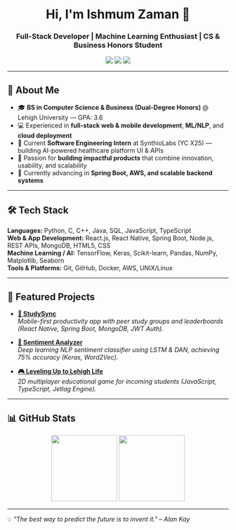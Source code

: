 <!-- Professional GitHub Profile README for Ishmum Zaman -->

<h1 align="center">Hi, I'm Ishmum Zaman 👋</h1>
<h3 align="center">Full-Stack Developer | Machine Learning Enthusiast | CS & Business Honors Student</h3>

<p align="center">
<a href="mailto:ishmumz07@gmail.com"><img src="https://img.shields.io/badge/Email-D14836?style=for-the-badge&logo=gmail&logoColor=white" /></a>
<a href="https://www.linkedin.com/in/ishmum-zaman"><img src="https://img.shields.io/badge/LinkedIn-0077B5?style=for-the-badge&logo=linkedin&logoColor=white" /></a>
<a href="https://github.com/ishmumzaman"><img src="https://img.shields.io/badge/GitHub-100000?style=for-the-badge&logo=github&logoColor=white" /></a>
</p>

---

## 🚀 About Me
- 🎓 **BS in Computer Science & Business (Dual-Degree Honors)** @ Lehigh University — GPA: 3.6  
- 💻 Experienced in **full-stack web & mobile development**, **ML/NLP**, and **cloud deployment**  
- 🔬 Current **Software Engineering Intern** at SynthioLabs (YC X25) — building AI-powered healthcare platform UI & APIs  
- 🎯 Passion for **building impactful products** that combine innovation, usability, and scalability  
- 🌱 Currently advancing in **Spring Boot, AWS, and scalable backend systems**  

---

## 🛠 Tech Stack
**Languages:** Python, C, C++, Java, SQL, JavaScript, TypeScript  
**Web & App Development:** React.js, React Native, Spring Boot, Node.js, REST APIs, MongoDB, HTML5, CSS  
**Machine Learning / AI:** TensorFlow, Keras, Scikit-learn, Pandas, NumPy, Matplotlib, Seaborn  
**Tools & Platforms:** Git, GitHub, Docker, AWS, UNIX/Linux  

---

## 📌 Featured Projects
- **[📱 StudySync](https://github.com/ishmumzaman/studysync-v0.1.0-alpha)**  
  *Mobile-first productivity app with peer study groups and leaderboards (React Native, Spring Boot, MongoDB, JWT Auth).*  

- **[🧠 Sentiment Analyzer](https://github.com/ishmumzaman/sentiment-analyzer-with-DAN-and-LTSM)**  
  *Deep learning NLP sentiment classifier using LSTM & DAN, achieving 75% accuracy (Keras, Word2Vec).*  

- **[🎮 Leveling Up to Lehigh Life](https://github.com/ishmumzaman/leveling-up-to-lehigh-life)**  
  *2D multiplayer educational game for incoming students (JavaScript, TypeScript, Jetlag Engine).*  

---

## 📊 GitHub Stats
<p align="center">
<img src="https://github-readme-stats.vercel.app/api?username=ishmumzaman&show_icons=true&theme=default&count_private=true" height="150" />
<img src="https://github-readme-stats.vercel.app/api/top-langs/?username=ishmumzaman&layout=compact&theme=default&count_private=true" height="150" />
</p>

---

💡 *"The best way to predict the future is to invent it." – Alan Kay*

